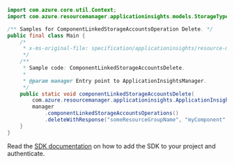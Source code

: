 ```java
import com.azure.core.util.Context;
import com.azure.resourcemanager.applicationinsights.models.StorageType;

/** Samples for ComponentLinkedStorageAccountsOperation Delete. */
public final class Main {
    /*
     * x-ms-original-file: specification/applicationinsights/resource-manager/Microsoft.Insights/preview/2020-03-01-preview/examples/ComponentLinkedStorageAccountsDelete.json
     */
    /**
     * Sample code: ComponentLinkedStorageAccountsDelete.
     *
     * @param manager Entry point to ApplicationInsightsManager.
     */
    public static void componentLinkedStorageAccountsDelete(
        com.azure.resourcemanager.applicationinsights.ApplicationInsightsManager manager) {
        manager
            .componentLinkedStorageAccountsOperations()
            .deleteWithResponse("someResourceGroupName", "myComponent", StorageType.SERVICE_PROFILER, Context.NONE);
    }
}
```

Read the [SDK documentation](https://github.com/Azure/azure-sdk-for-java/blob/azure-resourcemanager-applicationinsights_1.0.0-beta.4/sdk/applicationinsights/azure-resourcemanager-applicationinsights/README.md) on how to add the SDK to your project and authenticate.
